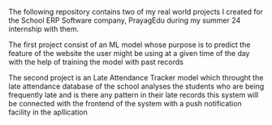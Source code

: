 The following repository contains two of my real world projects I created for the School ERP Software company, PrayagEdu during my summer 24 internship with them.

The first project consist of an ML model whose purpose is to predict the feature of the website the user might be using at a given time of the day with the help of training the model with past records 

The second project is an Late Attendance Tracker model which throught the late attendance database of the school analyses the students who are being frequently late and is there any pattern in their late 
records this system will be connected with the frontend of the system with a push notification facility in the apllication 
